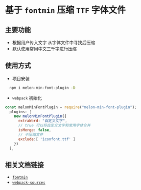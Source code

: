 # 基于 `fontmin` 压缩 `TTF` 字体文件

## 主要功能
* 根据用户传入文字 从字体文件中寻找后压缩
* 默认使用常用中文三千字进行压缩

## 使用方式

* 项目安装

```bash
  npm i melon-min-font-plugin -D
```

* `webpack` 初始化

```js
const melonMinFontPlugin = require("melon-min-font-plugin");
  plugins: [
    new melonMinFontPlugin({
      extraWord: "自定义文字",
      // true 可以将自定义文字和常用字体合并
      isMerge: false,
      // 不压缩文件
      exclude:[ 'iconfont.ttf' ]
    })
  ],
```

## 相关文档链接

* [`fontmin`](https://www.npmjs.com/package/fontmin)
* [`webpack-sources`](https://www.npmjs.com/package/webpack-sources)